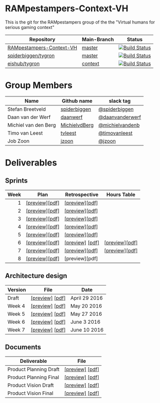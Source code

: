 # RAMpestampers-Context-VH

This is the git for the RAMpestampers group of the the "Virtual humans for serious gaming context"

|Repository|Main-Branch|Status|
|----------|-----------|------|
|[RAMpestampers-Context-VH](https://github.com/spiderbiggen/RAMpestampers-Context-VH)|[master](https://github.com/spiderbiggen/RAMpestampers-Context-VH/tree/master)|[![Build Status](https://travis-ci.org/spiderbiggen/RAMpestampers-Context-VH.svg?branch=master)](https://travis-ci.org/spiderbiggen/RAMpestampers-Context-VH)|
|[spiderbiggen/tygron](https://github.com/spiderbiggen/tygron) |[master](https://github.com/spiderbiggen/tygron/tree/master)|[![Build Status](https://travis-ci.org/spiderbiggen/tygron.svg?branch=master)](https://travis-ci.org/spiderbiggen/tygron)|
|[eishub/tygron](https://github.com/eishub/tygron)| [context](https://github.com/eishub/tygron/tree/context)|[![Build Status](https://travis-ci.org/eishub/tygron.svg?branch=context)](https://travis-ci.org/eishub/tygron)|

# Group Members

|Name|Github name|slack tag|
|----|-----------|---------|
|Stefan Breetveld|[spiderbiggen](https://github.com/spiderbiggen)|[@spiderbiggen](https://tud-contextproject-16.slack.com/team/spiderbiggen)|
|Daan van der Werf|[daanwerf](https://github.com/daanwerf)|[@daanvanderwerf](https://tud-contextproject-16.slack.com/team/daanvanderwerf)|
|Michiel van den Berg|[MichielvdBerg](https://github.com/michielvdberg)|[@michielvandenb](https://tud-contextproject-16.slack.com/team/michielvandenb)|
|Timo van Leest|[tvleest](https://github.com/tvleest)|[@timovanleest](https://tud-contextproject-16.slack.com/team/timovanleest)|
|Job Zoon|[jzoon](https://github.com/jzoon)|[@jzoon](https://tud-contextproject-16.slack.com/team/jzoon)|

# Deliverables
## Sprints
|Week | Plan |Retrospective| Hours Table |
|----:|------|-------------|-------------|
|1    |[\[preview\]](https://github.com/spiderbiggen/RAMpestampers-Context-VH/blob/542d6df0e9e59d2e56a23cd779704b2e6b978812/deliverables/Sprintplans/Sprintplan_1.pdf)[\[pdf\]](https://github.com/spiderbiggen/RAMpestampers-Context-VH/raw/542d6df0e9e59d2e56a23cd779704b2e6b978812/deliverables/Sprintplans/Sprintplan_1.pdf)|[\[preview\]](https://github.com/spiderbiggen/RAMpestampers-Context-VH/blob/542d6df0e9e59d2e56a23cd779704b2e6b978812/deliverables/Sprintretrospectives/SprintRetrospective1.pdf)[\[pdf\]](https://github.com/spiderbiggen/RAMpestampers-Context-VH/raw/542d6df0e9e59d2e56a23cd779704b2e6b978812/deliverables/Sprintretrospectives/SprintRetrospective1.pdf)|
|2    |[\[preview\]](https://github.com/spiderbiggen/RAMpestampers-Context-VH/blob/542d6df0e9e59d2e56a23cd779704b2e6b978812/deliverables/Sprintplans/Sprintplan_2.pdf)[\[pdf\]](https://github.com/spiderbiggen/RAMpestampers-Context-VH/raw/542d6df0e9e59d2e56a23cd779704b2e6b978812/deliverables/Sprintplans/Sprintplan_2.pdf)|[\[preview\]](https://github.com/spiderbiggen/RAMpestampers-Context-VH/blob/2b91979a758c50cf111d892ec2df1a7fe55a1ced/deliverables/Sprintretrospectives/SprintRetrospective2.pdf)[\[pdf\]](https://github.com/spiderbiggen/RAMpestampers-Context-VH/raw/2b91979a758c50cf111d892ec2df1a7fe55a1ced/deliverables/Sprintretrospectives/SprintRetrospective2.pdf)
|3    |[\[preview\]](https://github.com/spiderbiggen/RAMpestampers-Context-VH/blob/2b91979a758c50cf111d892ec2df1a7fe55a1ced/deliverables/Sprintplans/Sprintplan_3.pdf)[\[pdf\]](https://github.com/spiderbiggen/RAMpestampers-Context-VH/raw/2b91979a758c50cf111d892ec2df1a7fe55a1ced/deliverables/Sprintplans/Sprintplan_3.pdf)|[\[preview\]](https://github.com/spiderbiggen/RAMpestampers-Context-VH/blob/3da4aa6302f14792294b33926f35ba2bcb9bac19/deliverables/Sprintretrospectives/SprintRetrospective3.pdf)[\[pdf\]](https://github.com/spiderbiggen/RAMpestampers-Context-VH/raw/3da4aa6302f14792294b33926f35ba2bcb9bac19/deliverables/Sprintretrospectives/SprintRetrospective3.pdf)|
|4    |[\[preview\]](https://github.com/spiderbiggen/RAMpestampers-Context-VH/blob/3da4aa6302f14792294b33926f35ba2bcb9bac19/deliverables/Sprintplans/Sprintplan_4%20.pdf)[\[pdf\]](https://github.com/spiderbiggen/RAMpestampers-Context-VH/raw/3da4aa6302f14792294b33926f35ba2bcb9bac19/deliverables/Sprintplans/Sprintplan_4%20.pdf)|[\[preview\]](https://github.com/spiderbiggen/RAMpestampers-Context-VH/blob/9776e1ffd87b887ee9d09bbb5bd070f4c5d9d4f1/deliverables/Sprintretrospectives/SprintRetrospective4.pdf)[\[pdf\]](https://github.com/spiderbiggen/RAMpestampers-Context-VH/raw/9776e1ffd87b887ee9d09bbb5bd070f4c5d9d4f1/deliverables/Sprintretrospectives/SprintRetrospective4.pdf)|
|5    |[\[preview\]](https://github.com/spiderbiggen/RAMpestampers-Context-VH/blob/9776e1ffd87b887ee9d09bbb5bd070f4c5d9d4f1/deliverables/Sprintplans/Sprintplan_5.pdf)[\[pdf\]](https://github.com/spiderbiggen/RAMpestampers-Context-VH/raw/9776e1ffd87b887ee9d09bbb5bd070f4c5d9d4f1/deliverables/Sprintplans/Sprintplan_5.pdf)|[\[preview\]](https://github.com/spiderbiggen/RAMpestampers-Context-VH/blob/3cc53a560ab530c3719608dbfde854986b334282/deliverables/Sprintretrospectives/SprintRetrospective5.pdf)[\[pdf\]](https://github.com/spiderbiggen/RAMpestampers-Context-VH/raw/3cc53a560ab530c3719608dbfde854986b334282/deliverables/Sprintretrospectives/SprintRetrospective5.pdf)|
|6    |[\[preview\]](https://github.com/spiderbiggen/RAMpestampers-Context-VH/blob/3cc53a560ab530c3719608dbfde854986b334282/deliverables/Sprintplans/Sprintplan_6.pdf)[\[pdf\]](https://github.com/spiderbiggen/RAMpestampers-Context-VH/raw/3cc53a560ab530c3719608dbfde854986b334282/deliverables/Sprintplans/Sprintplan_6.pdf)|[\[preview\]](https://github.com/spiderbiggen/RAMpestampers-Context-VH/blob/1b712e1c1e6b095bc2077321eea9149563bcc470/deliverables/Sprintretrospectives/SprintRetroSpective6.pdf) [\[pdf\]](https://github.com/spiderbiggen/RAMpestampers-Context-VH/raw/1b712e1c1e6b095bc2077321eea9149563bcc470/deliverables/Sprintretrospectives/SprintRetroSpective6.pdf)|[\[preview\]](https://github.com/spiderbiggen/RAMpestampers-Context-VH/blob/1b712e1c1e6b095bc2077321eea9149563bcc470/deliverables/Sprintretrospectives/SprintRetroSpective6Tabel.pdf)[\[pdf\]](https://github.com/spiderbiggen/RAMpestampers-Context-VH/raw/1b712e1c1e6b095bc2077321eea9149563bcc470/deliverables/Sprintretrospectives/SprintRetroSpective6Tabel.pdf)|
|7    |[\[preview\]](https://github.com/spiderbiggen/RAMpestampers-Context-VH/blob/1b712e1c1e6b095bc2077321eea9149563bcc470/deliverables/Sprintplans/Sprintplan_7%20.pdf)[\[pdf\]](https://github.com/spiderbiggen/RAMpestampers-Context-VH/raw/1b712e1c1e6b095bc2077321eea9149563bcc470/deliverables/Sprintplans/Sprintplan_7%20.pdf)|[\[preview\]](https://github.com/spiderbiggen/RAMpestampers-Context-VH/blob/5630f57a02073794053a82fadb77fff4d4180810/deliverables/Sprintretrospectives/SprintRetroSpective7.pdf)[\[pdf\]](https://github.com/spiderbiggen/RAMpestampers-Context-VH/raw/5630f57a02073794053a82fadb77fff4d4180810/deliverables/Sprintretrospectives/SprintRetroSpective7.pdf)|[\[preview\]](https://github.com/spiderbiggen/RAMpestampers-Context-VH/blob/5630f57a02073794053a82fadb77fff4d4180810/deliverables/Sprintretrospectives/SprintRetroSpective7Tabel.pdf)[\[pdf\]](https://github.com/spiderbiggen/RAMpestampers-Context-VH/raw/5630f57a02073794053a82fadb77fff4d4180810/deliverables/Sprintretrospectives/SprintRetroSpective7Tabel.pdf)|
|8    |[\[preview\]](https://github.com/spiderbiggen/RAMpestampers-Context-VH/blob/5630f57a02073794053a82fadb77fff4d4180810/deliverables/Sprintplans/sprintplan_8.pdf)[\[pdf\]](https://github.com/spiderbiggen/RAMpestampers-Context-VH/raw/5630f57a02073794053a82fadb77fff4d4180810/deliverables/Sprintplans/sprintplan_8.pdf)|\[preview\]\[pdf\]|

## Architecture design


| Version | File | Date |
|---------|------|------|
| Draft   |[\[preview\]](https://github.com/spiderbiggen/RAMpestampers-Context-VH/blob/542d6df0e9e59d2e56a23cd779704b2e6b978812/deliverables/Architecture_Design_draft.pdf) [\[pdf\]](https://github.com/spiderbiggen/RAMpestampers-Context-VH/raw/542d6df0e9e59d2e56a23cd779704b2e6b978812/deliverables/Architecture_Design_draft.pdf)| April 29 2016|
| Week 4  |[\[preview\]](https://github.com/spiderbiggen/RAMpestampers-Context-VH/blob/12d211d0d5ee0b93976b2cd372d35c2df9c993be/deliverables/Architecture_Design_Main_sprint4.pdf) [\[pdf\]](https://github.com/spiderbiggen/RAMpestampers-Context-VH/raw/12d211d0d5ee0b93976b2cd372d35c2df9c993be/deliverables/Architecture_Design_Main_sprint4.pdf)| May 20 2016|
|Week 5   |[\[preview\]](https://github.com/spiderbiggen/RAMpestampers-Context-VH/blob/0b19ebd70cdf3670e17ad88f94f0c84d5ae73442/deliverables/Architecture_Design_Main_sprint5.pdf) [\[pdf\]](https://github.com/spiderbiggen/RAMpestampers-Context-VH/raw/0b19ebd70cdf3670e17ad88f94f0c84d5ae73442/deliverables/Architecture_Design_Main_sprint5.pdf)| May 27 2016 |
|Week 6   |[\[preview\]](https://github.com/spiderbiggen/RAMpestampers-Context-VH/blob/13940b118f87dcfd1c9f3c37ff0985cf6027d75d/deliverables/Architecture_Design_Main_sprint6.pdf) [\[pdf\]](https://github.com/spiderbiggen/RAMpestampers-Context-VH/raw/13940b118f87dcfd1c9f3c37ff0985cf6027d75d/deliverables/Architecture_Design_Main_sprint6.pdf)| June 3 2016 |
|Week 7   |[\[preview\]](https://github.com/spiderbiggen/RAMpestampers-Context-VH/blob/427ca499251b480e398a5eae1dcf151575df9dc2/deliverables/Architecture_Design_Main_sprint7.pdf) [\[pdf\]](https://github.com/spiderbiggen/RAMpestampers-Context-VH/raw/427ca499251b480e398a5eae1dcf151575df9dc2/deliverables/Architecture_Design_Main_sprint7.pdf)| June 10 2016 |

## Documents

|Deliverable|File|
|-----------|----|
|Product Planning Draft|[\[preview\]](https://github.com/spiderbiggen/RAMpestampers-Context-VH/blob/f41e3c0405e7d3324a956dffdd80c66218acdf9e/deliverables/Product_Planning_draft.pdf) [\[pdf\]](https://github.com/spiderbiggen/RAMpestampers-Context-VH/raw/f41e3c0405e7d3324a956dffdd80c66218acdf9e/deliverables/Product_Planning_draft.pdf)|
|Product Planning Final|[\[preview\]](https://github.com/spiderbiggen/RAMpestampers-Context-VH/blob/2324f8d6b93f84413ee256e02af49245ad2c6395/deliverables/Product_Planning_Final.pdf) [\[pdf\]](https://github.com/spiderbiggen/RAMpestampers-Context-VH/raw/2324f8d6b93f84413ee256e02af49245ad2c6395/deliverables/Product_Planning_Final.pdf)|
|Product Vision Draft|[\[preview\]](https://github.com/spiderbiggen/RAMpestampers-Context-VH/blob/61f41b7de1727baa2ca99464f6ff9d933f36ca9a/deliverables/Product_Vision_draft.pdf) [\[pdf\]](https://github.com/spiderbiggen/RAMpestampers-Context-VH/raw/61f41b7de1727baa2ca99464f6ff9d933f36ca9a/deliverables/Product_Vision_draft.pdf)|
|Product Vision Final|[\[preview\]](https://github.com/spiderbiggen/RAMpestampers-Context-VH/blob/2324f8d6b93f84413ee256e02af49245ad2c6395/deliverables/Product_Vision_Final.pdf) [\[pdf\]](https://github.com/spiderbiggen/RAMpestampers-Context-VH/raw/2324f8d6b93f84413ee256e02af49245ad2c6395/deliverables/Product_Vision_Final.pdf)|